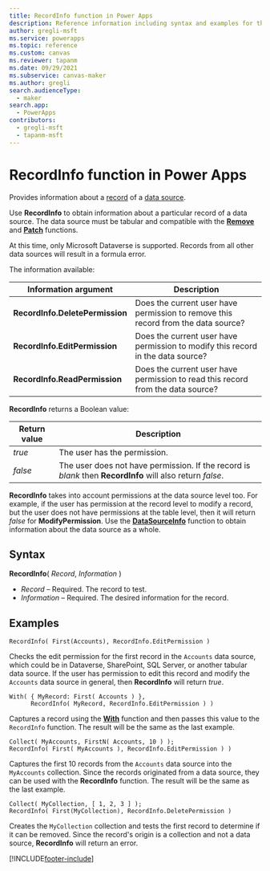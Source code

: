 ```yaml
---
title: RecordInfo function in Power Apps
description: Reference information including syntax and examples for the RecordInfo function in Power Apps.
author: gregli-msft
ms.service: powerapps
ms.topic: reference
ms.custom: canvas
ms.reviewer: tapanm
ms.date: 09/29/2021
ms.subservice: canvas-maker
ms.author: gregli
search.audienceType: 
  - maker
search.app: 
  - PowerApps
contributors:
  - gregli-msft
  - tapanm-msft
---
```

# RecordInfo function in Power Apps
Provides information about a [record](../working-with-tables.md#elements-of-a-table) of a [data source](../working-with-data-sources.md).

Use **RecordInfo** to obtain information about a particular record of a data source.  The data source must be tabular and compatible with the [**Remove**](function-remove-removeif.md) and [**Patch**](function-patch.md) functions.  

At this time, only Microsoft Dataverse is supported.  Records from all other data sources will result in a formula error.

The information available:

| Information argument | Description |
| --- | --- |
| **RecordInfo.DeletePermission** | Does the current user have permission to remove this record from the data source? |
| **RecordInfo.EditPermission** | Does the current user have permission to modify this record in the data source? |
| **RecordInfo.ReadPermission** | Does the current user have permission to read this record from the data source? |

**RecordInfo** returns a Boolean value:

| Return value | Description |
| --- | --- |
| *true* | The user has the permission. |
| *false* | The user does not have permission.  If the record is *blank* then **RecordInfo** will also return *false*. |

**RecordInfo** takes into account permissions at the data source level too.  For example, if the user has permission at the record level to modify a record, but the user does not have permissions at the table level, then it will return *false* for **ModifyPermission**.  Use the [**DataSourceInfo**](function-datasourceinfo.md) function to obtain information about the data source as a whole.

## Syntax
**RecordInfo**( *Record*, *Information* )

* *Record* – Required. The record to test.
* *Information* – Required. The desired information for the record.

## Examples

```powerapps-dot
RecordInfo( First(Accounts), RecordInfo.EditPermission )
```
Checks the edit permission for the first record in the `Accounts` data source, which could be in Dataverse, SharePoint, SQL Server, or another tabular data source.  If the user has permission to edit this record and modify the `Accounts` data source in general, then **RecordInfo** will return *true*.  

```powerapps-dot
With( { MyRecord: First( Accounts ) }, 
      RecordInfo( MyRecord, RecordInfo.EditPermission ) )
```
Captures a record using the [**With**](function-with.md) function and then passes this value to the `RecordInfo` function.  The result will be the same as the last example.

```powerapps-dot
Collect( MyAccounts, FirstN( Accounts, 10 ) );
RecordInfo( First( MyAccounts ), RecordInfo.EditPermission ) )
```
Captures the first 10 records from the `Accounts` data source into the `MyAccounts` collection.  Since the records originated from a data source, they can be used with the **RecordInfo** function.  The result will be the same as the last example.

```powerapps-dot
Collect( MyCollection, [ 1, 2, 3 ] );
RecordInfo( First(MyCollection), RecordInfo.DeletePermission )
```
Creates the `MyCollection` collection and tests the first record to determine if it can be removed.  Since the record's origin is a collection and not a data source, **RecordInfo** will return an error.

[!INCLUDE[footer-include](../../../includes/footer-banner.md)]
